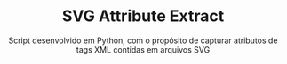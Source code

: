 <h1 align="center">SVG Attribute Extract</h1>
<p align="center">Script desenvolvido em Python, com o propósito de capturar atributos de tags XML contidas em arquivos SVG</p>
